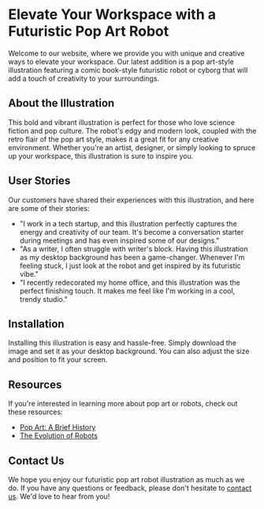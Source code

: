 <!--font:Alegreya-->

# Elevate Your Workspace with a Futuristic Pop Art Robot

Welcome to our website, where we provide you with unique and creative ways to elevate your workspace. Our latest addition is a pop art-style illustration featuring a comic book-style futuristic robot or cyborg that will add a touch of creativity to your surroundings.

## About the Illustration

This bold and vibrant illustration is perfect for those who love science fiction and pop culture. The robot's edgy and modern look, coupled with the retro flair of the pop art style, makes it a great fit for any creative environment. Whether you're an artist, designer, or simply looking to spruce up your workspace, this illustration is sure to inspire you.

## User Stories

Our customers have shared their experiences with this illustration, and here are some of their stories:

- "I work in a tech startup, and this illustration perfectly captures the energy and creativity of our team. It's become a conversation starter during meetings and has even inspired some of our designs."
- "As a writer, I often struggle with writer's block. Having this illustration as my desktop background has been a game-changer. Whenever I'm feeling stuck, I just look at the robot and get inspired by its futuristic vibe."
- "I recently redecorated my home office, and this illustration was the perfect finishing touch. It makes me feel like I'm working in a cool, trendy studio."

## Installation

Installing this illustration is easy and hassle-free. Simply download the image and set it as your desktop background. You can also adjust the size and position to fit your screen.

## Resources

If you're interested in learning more about pop art or robots, check out these resources:

- [Pop Art: A Brief History](#pop-art-history)
- [The Evolution of Robots](#robot-evolution)

## Contact Us

We hope you enjoy our futuristic pop art robot illustration as much as we do. If you have any questions or feedback, please don't hesitate to [contact us](#contact). We'd love to hear from you!

<!--

Write me content for website with wallpaper which alt text is:

"A pop art-style wallpaper featuring a comic book-style illustration of a futuristic robot or cyborg."

The name/title of the page should not be 1:1 copy of the alt text but rather a real content of the website which is using this wallpaper.

- Use markdown format 
- Start with heading
- Heading should be short and concise
- The content should look like a real website 
- The website should not be about the wallpaper, wallpaper is just a related background
- Heading should be contain work "wallpaper" or "background"
- Include real sections like references, contact, user stories, etc. use things relevant to the page purpose.
- Feel free to use structure like headings, bullets, numbering, blockquotes, paragraphs, horizontal lines, etc.
- You can use formatting like bold or _italic_
- You can include UTF-8 emojis
- Links should be only #hash anchors (and you can refer to the document itself)
- Do not include images


---


# Futuristic Robot Wallpaper for Your Creative Workspace

Welcome to our website, where we provide you with unique and creative wallpapers to enhance your workspace. Our latest addition is a pop art-style wallpaper featuring a comic book-style illustration of a futuristic robot or cyborg. 

## About the Wallpaper

This wallpaper is perfect for those who love science fiction and pop culture. The vibrant colors and bold lines of the robot give your workspace an edgy and modern look. The pop art style adds a touch of retro flair, making it a great fit for any creative environment.

## User Stories

Our customers have shared their experiences with this wallpaper, and here are some of their stories:

- "I work in a tech startup, and this wallpaper perfectly captures the energy and creativity of our team. It's become a conversation starter during meetings and has even inspired some of our designs."
- "I'm an artist, and this wallpaper has been my muse. Whenever I'm feeling stuck, I just look at the robot and get inspired by its futuristic vibe."
- "I recently redecorated my home office, and this wallpaper was the perfect finishing touch. It makes me feel like I'm working in a cool, trendy studio."

## Installation

Installing this wallpaper is easy and hassle-free. Simply download the image and set it as your desktop background. You can also adjust the size and position to fit your screen.

## References

If you're interested in learning more about pop art or robots, check out these resources:

- [Pop Art: A Brief History](#pop-art-history)
- [The Evolution of Robots](#robot-evolution)

## Contact Us

We hope you enjoy our futuristic robot wallpaper as much as we do. If you have any questions or feedback, please don't hesitate to [contact us](#contact). We'd love to hear from you!


---


Heading should not include word "wallpaper". The website should not be about the wallpaper itself, wallpaper is just a related background, rewrite whole content.


---


# Elevate Your Workspace with a Futuristic Pop Art Robot

Welcome to our website, where we provide you with unique and creative ways to elevate your workspace. Our latest addition is a pop art-style illustration featuring a comic book-style futuristic robot or cyborg that will add a touch of creativity to your surroundings.

## About the Illustration

This bold and vibrant illustration is perfect for those who love science fiction and pop culture. The robot's edgy and modern look, coupled with the retro flair of the pop art style, makes it a great fit for any creative environment. Whether you're an artist, designer, or simply looking to spruce up your workspace, this illustration is sure to inspire you.

## User Stories

Our customers have shared their experiences with this illustration, and here are some of their stories:

- "I work in a tech startup, and this illustration perfectly captures the energy and creativity of our team. It's become a conversation starter during meetings and has even inspired some of our designs."
- "As a writer, I often struggle with writer's block. Having this illustration as my desktop background has been a game-changer. Whenever I'm feeling stuck, I just look at the robot and get inspired by its futuristic vibe."
- "I recently redecorated my home office, and this illustration was the perfect finishing touch. It makes me feel like I'm working in a cool, trendy studio."

## Installation

Installing this illustration is easy and hassle-free. Simply download the image and set it as your desktop background. You can also adjust the size and position to fit your screen.

## Resources

If you're interested in learning more about pop art or robots, check out these resources:

- [Pop Art: A Brief History](#pop-art-history)
- [The Evolution of Robots](#robot-evolution)

## Contact Us

We hope you enjoy our futuristic pop art robot illustration as much as we do. If you have any questions or feedback, please don't hesitate to [contact us](#contact). We'd love to hear from you!

-->
